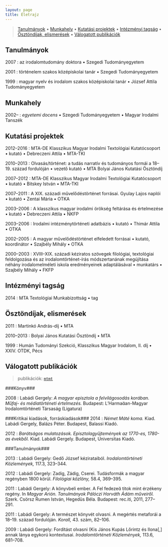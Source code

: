```yaml
---
layout: page
title: Életrajz
---
```


> <div>
>        <a href="#tanulmanyok">Tanulmányok</a> •
>        <a href="#munkahely">Munkahely</a> •
>        <a href="#kutatasi_projektek">Kutatási projektek</a> •
>        <a href="#intezmenyi_tagsag">Intézményi tagság</a> •
>        <a href="#osztondijak_elismeresek">Ösztöndíjak, elismerések</a> •
>        <a href="#valogatott_publikaciok">Válogatott publikációk</a>
> </div>

<a name="tanulmanyok"></a>

Tanulmányok
--------------------

2007
:   az irodalomtudomány doktora • Szegedi Tudományegyetem

2001
:   történelem szakos középiskolai tanár • Szegedi Tudományegyetem

1999
:   magyar nyelv és irodalom szakos középiskolai tanár • József Attila Tudományegyetem

<a name="munkahely"></a>

Munkahely
---------

2002–
:   *egyetemi docens* • Szegedi Tudományegyetem • Magyar Irodalmi Tanszék

<a name="kutatasi_projektek"></a>

Kutatási projektek
------------------

2012–2016
:   MTA-DE Klasszikus Magyar Irodalmi Textológiai Kutatócsoport • kutató • Debreczeni Attila • MTA-TKI

2010–2013
:   Olvasás/történet: a tudás narratív és tudományos formái a 18–19. század fordulóján • vezető kutató • MTA Bolyai János Kutatási Ösztöndíj

2007–2012
:   MTA-DE Klasszikus Magyar Irodalmi Textológiai Kutatócsoport • kutató • Bitskey István • MTA-TKI

2007–2011
:   A XIX. századi művelődéstörténet forrásai. Gyulay Lajos naplói • kutató • Zentai Mária • OTKA

2003–2006
:   A klasszikus magyar irodalmi örökség feltárása és értelmezése • kutató • Debreczeni Attila • NKFP

2003–2006
:   Irodalmi intézménytörténeti adatbázis • kutató • Thimár Attila • OTKA

2002–2005
:   A magyar művelődéstörténet elfeledett forrásai • kutató, koordinátor • Szajbély Mihály • OTKA

2000–2003
:   XVIII–XIX. századi kéziratos szövegek filológiai, textológiai feldolgozása és az irodalomtörténet-írás módszertanának megújítása néhány irodalomelméleti iskola eredményeinek adaptálásával • munkatárs • Szajbély Mihály • FKFP

<a name="intezmenyi_tagsag"></a>

Intézményi tagság
-----------------

2014
:   MTA Textológiai Munkabizottság • tag

<a name="osztondijak_elismeresek"></a>

Ösztöndíjak, elismerések
------------------------

2011
:   Martinkó András-díj • MTA

2010–2013
:   Bolyai János Kutatási Ösztöndíj • MTA

1999
:   Humán Tudományi Szekció, Klasszikus Magyar Irodalom, II. díj • XXIV. OTDK, Pécs

<a name="valogatott_publikaciok"></a>

Válogatott publikációk
----------------------

>  publikációk: [`mtmt`](https://vm.mtmt.hu/search/slist.php?lang=0&AuthorID=10019827)

###Könyv###

2008
:   Labádi Gergely: *A magyar episztola a felvilágosodás korában. Műfaj- és médiatörténeti értelmezés.* Budapest: L’Harmaan-Magyar Irodalomtörténeti Társaság (Ligatura)

###Kritikai kiadások, forráskiadások###
2014
:   *Német Máté koma.* Kiad. Labádi Gergely, Balázs Péter. Budapest, Balassi Kiadó.

2012
:   *Barátságos mulatozások. Episztolagyűjtemények az 1770-es, 1780-as évekből.* Kiad. Labádi Gergely. Budapest, Universitas Kiadó.

###Tanulmányok###

2013
:   Labádi Gergely: Gedő József kézirataiból. *Irodalomtörténeti Közlemények,* 117.3, 323–344.

2012
:   Labádi Gergely: Zadig, Zádig, Cserei. Tudásformák a magyar regényben 1800 körül. *Filológiai közlöny,* 58.4, 369–395.

2011
:   Labádi Gergely: A könyvbeli ember. A Fel fedeze titok mint érzékeny regény. In *Magyar Arión. Tanulmányok Pálóczi Horváth Ádám műveiről.* Szerk. Csörsz Rumen István, Hegedüs Béla. Budapest: rec.iti, 2011, 277–291.

2011
:   Labádi Gergely: A természet könyvét olvasni. A megértés metaforái a 18–19. század fordulóján. *Korall,* 43. szám, 82–106.

2009
:   Labádi Gergely: Fordítást olvasni (Kis János Kupás Lőrintz és Ilona[,] annak lánya egykorú kontextusai. *Irodalomtörténeti Közlemények,* 113.6, 681–708.
